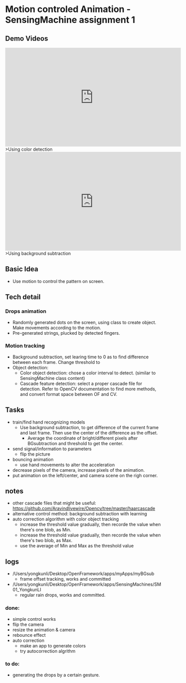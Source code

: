 # Motion controled Animation - SensingMachine assignment 1
## Demo Videos
<iframe width="560" height="315" src="https://www.youtube.com/embed/0nyqud0FAMk" frameborder="0" allow="accelerometer; autoplay; encrypted-media; gyroscope; picture-in-picture" allowfullscreen></iframe>
>Using color detection

<iframe width="560" height="315" src="https://www.youtube.com/embed/3jMAW00ypwk" frameborder="0" allow="accelerometer; autoplay; encrypted-media; gyroscope; picture-in-picture" allowfullscreen></iframe>
>Using background subtraction

## Basic Idea
- Use motion to control the pattern on screen.

## Tech detail
### Drops animation
- Randomly generated dots on the screen, using class to create object. Make movements according to the motion.
- Pre-generated strings, plucked by detected fingers.

### Motion tracking
- Background subtraction, set learing time to 0 as to find difference between each frame. Change threshold to 
- Object detection:
	- Color object detection: chose a color interval to detect. (similar to SensingMachine class content)
	- Cascade feature detection: select a proper cascade file for detection. Refer to OpenCV documentation to find more methods, and convert format space between OF and CV.

## Tasks
- train/find hand recognizing models
	- Use background subtraction, to get difference of the current frame and last frame. Then use the center of the difference as the offset. 
		- Average the coordinate of bright/different pixels after BGsubtraction and threshold to get the center. 
- send signal/information to parameters
	- flip the picture
- bouncing animation
	- use hand movements to alter the acceleration
- decrease pixels of the camera, increase pixels of the animation.
- put animation on the left/center, and camera scene on the righ corner.

## notes
- other cascade files that might be useful:<br>
https://github.com/Aravindlivewire/Opencv/tree/master/haarcascade 
- alternative control method: background subtraction with learning
- auto correction algorithm with color object tracking
	- increase the threshold value gradually, then recorde the value when there's one blob, as Min.
	- increase the threshold value gradually, then recorde the value when there's two blob, as Max.
	- use the average of Min and Max as the threshold value

## logs
- /Users/yongkunli/Desktop/OpenFramework/apps/myApps/myBGsub
	- frame offset tracking, works and committed
- /Users/yongkunli/Desktop/OpenFramework/apps/SensingMachines/SM01_YongkunLI
	- regular rain drops, works and committed.

### done:
- simple control works
- flip the camera
- resize the animation & camera
- rebounce effect
- auto correction
	- make an app to generate colors
	- try autocorrection algrithm
### to do:
- generating the drops by a certain gesture.
